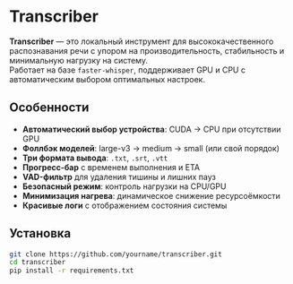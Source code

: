 # Transcriber

**Transcriber** — это локальный инструмент для высококачественного распознавания речи с упором на производительность, стабильность и минимальную нагрузку на систему.  
Работает на базе `faster-whisper`, поддерживает GPU и CPU с автоматическим выбором оптимальных настроек.  

## Особенности

- **Автоматический выбор устройства**: CUDA → CPU при отсутствии GPU  
- **Фоллбэк моделей**: large-v3 → medium → small (или свой порядок)  
- **Три формата вывода**: `.txt`, `.srt`, `.vtt`  
- **Прогресс-бар** с временем выполнения и ETA  
- **VAD-фильтр** для удаления тишины и лишних пауз  
- **Безопасный режим**: контроль нагрузки на CPU/GPU  
- **Минимизация нагрева**: динамическое снижение ресурсоёмкости  
- **Красивые логи** с отображением состояния системы  

## Установка

```bash
git clone https://github.com/yourname/transcriber.git
cd transcriber
pip install -r requirements.txt
